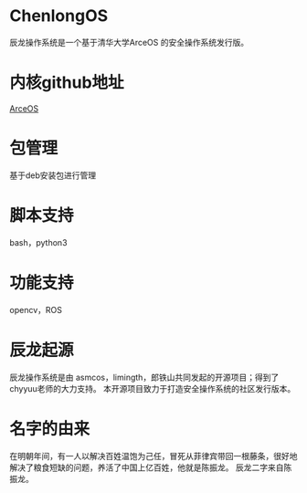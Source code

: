 # ChenlongOS
辰龙操作系统是一个基于清华大学ArceOS 的安全操作系统发行版。 

# 内核github地址
[ArceOS](https://github.com/rcore-os/arceos)

# 包管理
基于deb安装包进行管理

# 脚本支持
bash，python3

# 功能支持
opencv，ROS

# 辰龙起源
辰龙操作系统是由 asmcos，limingth，郎铁山共同发起的开源项目；得到了chyyuu老师的大力支持。
本开源项目致力于打造安全操作系统的社区发行版本。

# 名字的由来
在明朝年间，有一人以解决百姓温饱为己任，冒死从菲律宾带回一根藤条，很好地解决了粮食短缺的问题，养活了中国上亿百姓，他就是陈振龙。
辰龙二字来自陈振龙。
